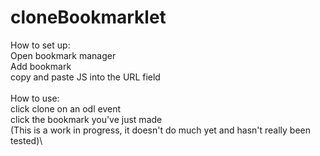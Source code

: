 # cloneBookmarklet
How to set up:\
Open bookmark manager\
Add bookmark\
copy and paste JS into the URL field\
\
How to use:\
click clone on an odl event\
click the bookmark you've just made\
(This is a work in progress, it doesn't do much yet and hasn't really been tested)\
